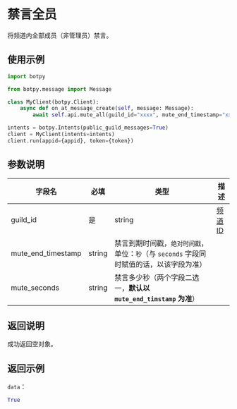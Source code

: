 # 禁言全员

将频道内全部成员（非管理员）禁言。

## 使用示例

```python
import botpy

from botpy.message import Message

class MyClient(botpy.Client):
    async def on_at_message_create(self, message: Message):
        await self.api.mute_all(guild_id="xxxx", mute_end_timestamp="xxxx", mute_seconds="xxxx")

intents = botpy.Intents(public_guild_messages=True)
client = MyClient(intents=intents)
client.run(appid={appid}, token={token})
```

## 参数说明

| 字段名  | 必填 | 类型                      | 描述                         |
| ------- | ---- | ------------------------- | ---------------------------- |
| guild_id | 是   | string                    | [频道 ID](../../model/guild.md) |
| mute_end_timestamp  | string | 禁言到期时间戳，`绝对时间戳`，单位：`秒`（与 `seconds` 字段同时赋值的话，以该字段为准） |
| mute_seconds | string | 禁言多少秒（两个字段二选一，**默认以 `mute_end_timstamp` 为准**）                                  |

## 返回说明

成功返回空对象。

## 返回示例

`data`：

```python
True
```
